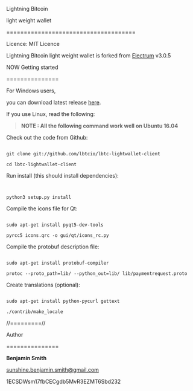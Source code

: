 Lightning Bitcoin 



light weight wallet



=====================================



Licence: MIT Licence



Lightning Bitcoin light weight wallet is forked from [Electrum](https://github.com/spesmilo/electrum) v3.0.5


NOW Getting started

===============


For Windows users,

you can download latest release [here](http://downloadwallet.lbtc.io/index.php/s/HvkFNyCqVu3oc0r/downloads).


If you  use Linux, read the following:


> **NOTE :  All the following command work well on Ubuntu 16.04**

Check out the code from Github:
```

git clone git://github.com/lbtcio/lbtc-lightwallet-client

cd lbtc-lightwallet-client
```

Run install (this should install dependencies):
```


python3 setup.py install
```

Compile the icons file for Qt:
```

sudo apt-get install pyqt5-dev-tools

pyrcc5 icons.qrc -o gui/qt/icons_rc.py
```

Compile the protobuf description file:
```

sudo apt-get install protobuf-compiler

protoc --proto_path=lib/ --python_out=lib/ lib/paymentrequest.proto
```

Create translations (optional):
```

sudo apt-get install python-pycurl gettext

./contrib/make_locale

```
//=========//

Author

===============

**Benjamin Smith**

sunshine.benjamin.smith@gmail.com

1ECSDWsm17fbCECgdb5MvR3EZMT6Sbd232
